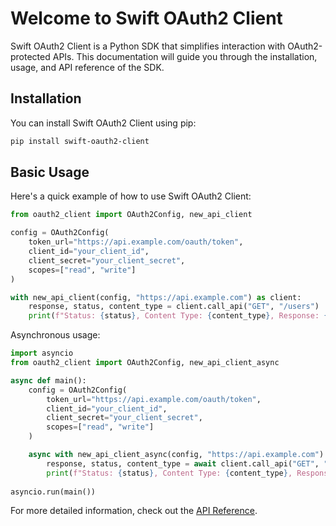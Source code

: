 # Welcome to Swift OAuth2 Client

Swift OAuth2 Client is a Python SDK that simplifies interaction with OAuth2-protected APIs. This documentation will guide you through the installation, usage, and API reference of the SDK.

## Installation

You can install Swift OAuth2 Client using pip:

```bash
pip install swift-oauth2-client
```

## Basic Usage

Here's a quick example of how to use Swift OAuth2 Client:

```python
from oauth2_client import OAuth2Config, new_api_client

config = OAuth2Config(
    token_url="https://api.example.com/oauth/token",
    client_id="your_client_id",
    client_secret="your_client_secret",
    scopes=["read", "write"]
)

with new_api_client(config, "https://api.example.com") as client:
    response, status, content_type = client.call_api("GET", "/users")
    print(f"Status: {status}, Content Type: {content_type}, Response: {response}")
```

Asynchronous usage:

```python
import asyncio
from oauth2_client import OAuth2Config, new_api_client_async

async def main():
    config = OAuth2Config(
        token_url="https://api.example.com/oauth/token",
        client_id="your_client_id",
        client_secret="your_client_secret",
        scopes=["read", "write"]
    )

    async with new_api_client_async(config, "https://api.example.com") as client:
        response, status, content_type = await client.call_api("GET", "/users")
        print(f"Status: {status}, Content Type: {content_type}, Response: {response}")
    
asyncio.run(main())
```


For more detailed information, check out the [API Reference](api_reference.md).